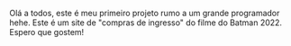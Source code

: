 Olá a todos, este é meu primeiro projeto rumo a um grande programador hehe. Este é um site de "compras de ingresso" do filme do Batman 2022. Espero que gostem!
